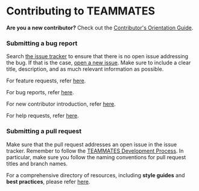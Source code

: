 # Contributing to TEAMMATES
**Are you a new contributor?** Check out the [Contributor's Orientation Guide][COG].

[COG]: ../docs/orientation-guide.md

### Submitting a bug report
Search [the issue tracker][issue tracker] to ensure that there is no open issue addressing the bug.
If that is the case, [open a new issue][new issue]. Make sure to include a clear title, description, and as much relevant information as possible.

For feature requests, refer [here](../docs/template-featureRequest.md).

For bug reports, refer [here](../docs/template-bugReport.md).

For new contributor introduction, refer [here](../docs/template-contributorIntro.md).

For help requests, refer  [here](../docs/template-helpRequest.md).

[issue tracker]: https://github.com/TEAMMATES/teammates/issues
[new issue]: https://github.com/TEAMMATES/teammates/issues/new

### Submitting a pull request
Make sure that the pull request addresses an open issue in the issue tracker.
Remember to follow the [TEAMMATES Development Process][dev]. In particular, make sure you follow the naming
conventions for pull request titles and branch names.

[dev]: ../docs/process.md

For a comprehensive directory of resources, including **style guides** and **best practices**, please refer [here][readme].

[readme]: ../docs/README.md
